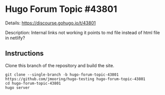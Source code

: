 # Hugo Forum Topic #43801

Details: <https://discourse.gohugo.io/t/43801>

Description: Internal links not working it points to md file instead of html file in netlify?

## Instructions

Clone this branch of the repository and build the site.

```text
git clone --single-branch -b hugo-forum-topic-43801 https://github.com/jmooring/hugo-testing hugo-forum-topic-43801
cd hugo-forum-topic-43801
hugo server
```
